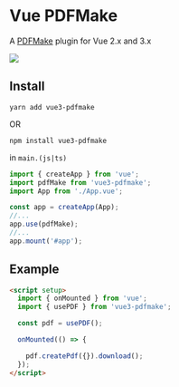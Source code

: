 # Vue PDFMake

A [PDFMake](http://pdfmake.org/#/) plugin for Vue 2.x and 3.x

<img src="https://img.shields.io/npm/v/vue3-pdfmake?label=&style=for-the-badge" />

## Install

`yarn add vue3-pdfmake`

OR

`npm install vue3-pdfmake`

in `main.(js|ts)`

```js
import { createApp } from 'vue';
import pdfMake from 'vue3-pdfmake';
import App from './App.vue';

const app = createApp(App);
//...
app.use(pdfMake);
//...
app.mount('#app');
```

## Example

```html
<script setup>
  import { onMounted } from 'vue';
  import { usePDF } from 'vue3-pdfmake';

  const pdf = usePDF();

  onMounted(() => {

    pdf.createPdf({}).download();
  });
</script>
```
